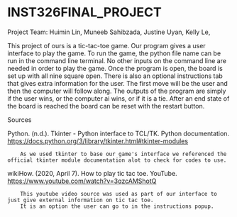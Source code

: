 # INST326FINAL_PROJECT
Project Team: Huimin Lin, Muneeb Sahibzada, Justine Uyan, Kelly Le,


This project of ours is a tic-tac-toe game. Our program gives a user interface to play the game. 
To run the game, the python file name can be run in the command line terminal.
No other inputs on the command line are needed in order to play the game. Once the program is open, the board is set up with all nine square open. 
There is also an optional instructions tab that gives extra information for the user. The first move will be the user and then the computer will follow along. 
The outputs of the program are simply if the user wins, or the computer ai wins, or if it is a tie. 
After an end state of the board is reached the board can be reset with the restart button.


Sources

Python. (n.d.). Tkinter - Python interface to TCL/TK. Python documentation. 
    https://docs.python.org/3/library/tkinter.html#tkinter-modules 

        As we used tkinter to base our game's interface we referenced the official tkinter module documentation alot to check for codes to use.

wikiHow. (2020, April 7). How to play tic tac toe. YouTube. https://www.youtube.com/watch?v=3qzcAMShotQ 
        
        This youtube video source was used as part of our interface to just give external information on tic tac toe. 
        It is an option the user can go to in the instructions popup. 